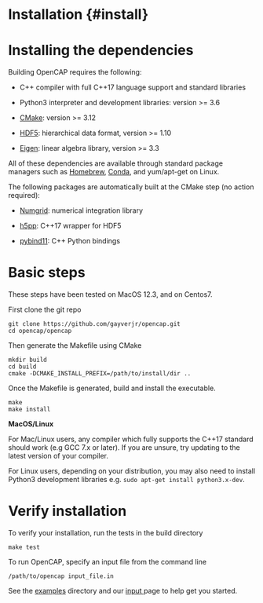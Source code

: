 Installation {#install}
=======================

Installing the dependencies
============================

Building OpenCAP requires the following:

* C++ compiler with full C++17 language support and standard libraries

* Python3 interpreter and development libraries: version >= 3.6

* [CMake](https://cmake.org/):  version >= 3.12

* [HDF5](https://www.hdfgroup.org/solutions/hdf5/): hierarchical data format, version >= 1.10

* [Eigen](http://eigen.tuxfamily.org/dox/): linear algebra library, version >= 3.3

All of these dependencies are available through standard package managers such as 
[Homebrew](https://brew.sh/), [Conda](https://docs.conda.io/en/latest/), and yum/apt-get 
on Linux. 

The following packages are automatically built at the CMake step (no action required):

* [Numgrid](https://github.com/dftlibs/numgrid): numerical integration library

* [h5pp](https://github.com/DavidAce/h5pp): C++17 wrapper for HDF5

* [pybind11](https://github.com/pybind/pybind11): C++ Python bindings


Basic steps
============

These steps have been tested on MacOS 12.3, and on Centos7.

First clone the git repo 

    git clone https://github.com/gayverjr/opencap.git
    cd opencap/opencap

Then generate the Makefile using CMake

    mkdir build
    cd build
    cmake -DCMAKE_INSTALL_PREFIX=/path/to/install/dir ..

Once the Makefile is generated, build and install the executable.

    make
    make install

__MacOS/Linux__ 

For Mac/Linux users, any compiler which fully supports the C++17 standard should work 
(e.g GCC 7.x or later). If you are unsure, try updating to the latest version of your 
compiler. 

For Linux users, depending on your distribution, you may also need to install 
Python3 development libraries e.g. `sudo apt-get install python3.x-dev`.

Verify installation
====================

To verify your installation, run the tests in the build directory

    make test

To run OpenCAP, specify an input file from the command line

    /path/to/opencap input_file.in 

See the [examples](https://github.com/gayverjr/opencap/tree/main/examples/opencap) directory 
and our <a href="input.html">input </a> page to help get you started.


